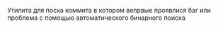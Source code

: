 Утилита для поска коммита в котором вепрвые проявлися баг или проблема с помощью автоматического бинарного поиска